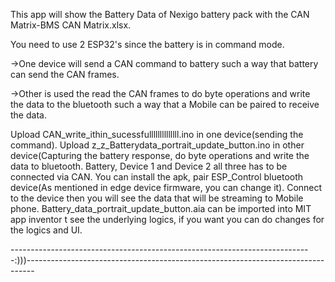 This app will show the Battery Data of Nexigo battery pack with the CAN Matrix-BMS CAN Matrix.xlsx.


You need to use 2 ESP32's since the battery is in command mode.

->One device will send a CAN command to battery such a way that battery can send the CAN frames.

->Other is used the read the CAN frames to do byte operations and write the data to the bluetooth such a way that a Mobile can be paired to receive the data. 

Upload CAN_write_ithin_sucessfullllllllllllll.ino in one device(sending the command).
Upload z_z_Batterydata_portrait_update_button.ino in other device(Capturing the battery response, do byte operations and write the data to bluetooth.
Battery, Device 1 and Device 2 all three has to be connected via CAN.
You can install the apk, pair ESP_Control bluetooth device(As mentioned in edge device firmware, you can change it).
Connect to the device then you will see the data that will be streaming to Mobile phone.
Battery_data_portrait_update_button.aia can be imported into MIT app inventor t see the underlying logics, if you want you can do changes for the logics and UI.

---------------------------------------------------------------------------:)))--------------------------------------------------------------------------------
